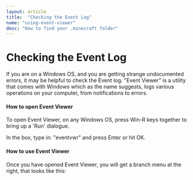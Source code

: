 ```yaml
---
layout: article
title:  "Checking the Event Log"
name: "using-event-viewer"
desc: "How to find your .minecraft folder"
---
```

# Checking the Event Log
If you are on a Windows OS, and you are getting strange undocumented errors, it may be helpful to check the Event log. "Event Viewer" is a utility that comes with Windows which as the name suggests, logs various operations on your computer, from notifications to errors.

#### How to open Event Viewer
To open Event Viewer, on any Windows OS, press Win-R keys together to bring up a 'Run' dialogue. 

In the box, type in: "eventvwr" and press Enter or hit OK.

#### How to use Event Viewer
Once you have opened Event Viewer, you will get a branch menu at the right, that looks like this: